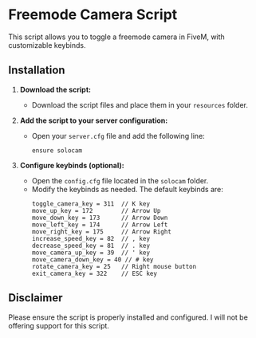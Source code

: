 # Freemode Camera Script

This script allows you to toggle a freemode camera in FiveM, with customizable keybinds.

## Installation

1. **Download the script:**
   - Download the script files and place them in your `resources` folder.

2. **Add the script to your server configuration:**
   - Open your `server.cfg` file and add the following line:
     ```
     ensure solocam
     ```

3. **Configure keybinds (optional):**
   - Open the `config.cfg` file located in the `solocam` folder.
   - Modify the keybinds as needed. The default keybinds are:
     ```properties
     toggle_camera_key = 311  // K key
     move_up_key = 172        // Arrow Up
     move_down_key = 173      // Arrow Down
     move_left_key = 174      // Arrow Left
     move_right_key = 175     // Arrow Right
     increase_speed_key = 82  // , key
     decrease_speed_key = 81  // . key
     move_camera_up_key = 39  // ' key
     move_camera_down_key = 40 // # key
     rotate_camera_key = 25   // Right mouse button
     exit_camera_key = 322    // ESC key
     ```

## Disclaimer

Please ensure the script is properly installed and configured. I will not be offering support for this script.
